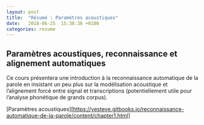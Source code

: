 ```yaml
---
layout: post
title:  "Résumé : Paramètres acoustiques"
date:   2018-06-25  15:38:36 +0100
categories: resume
---
```


## Paramètres acoustiques, reconnaissance et alignement automatiques

Ce cours présentera une introduction à la reconnaissance automatique de la parole en insistant un peu plus sur la modélisation acoustique et l’alignement forcé entre signal et transcriptions (potentiellement utile pour l’analyse phonétique de grands corpus).

[Paramètres acoustiques][https://yesteve.gitbooks.io/reconnaissance-automatique-de-la-parole/content/chapter1.html]
